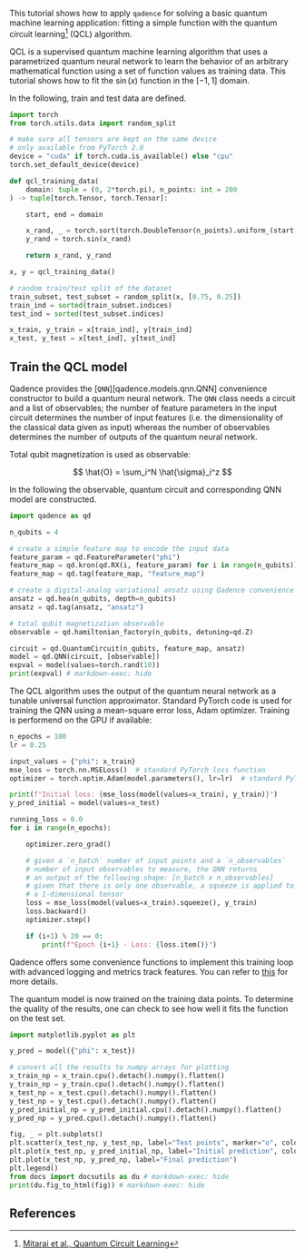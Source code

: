 This tutorial shows how to apply `qadence` for solving a basic quantum
machine learning application: fitting a simple function with the
quantum circuit learning[^1] (QCL) algorithm.

QCL is a supervised quantum machine learning algorithm that uses a
parametrized quantum neural network to learn the behavior of an arbitrary
mathematical function using a set of function values as training data. This tutorial
shows how to fit the $\sin(x)$ function in the $[-1, 1]$ domain.

In the following, train and test data are defined.

```python exec="on" source="material-block" session="qcl"
import torch
from torch.utils.data import random_split

# make sure all tensors are kept on the same device
# only available from PyTorch 2.0
device = "cuda" if torch.cuda.is_available() else "cpu"
torch.set_default_device(device)

def qcl_training_data(
    domain: tuple = (0, 2*torch.pi), n_points: int = 200
) -> tuple[torch.Tensor, torch.Tensor]:

    start, end = domain

    x_rand, _ = torch.sort(torch.DoubleTensor(n_points).uniform_(start, end))
    y_rand = torch.sin(x_rand)

    return x_rand, y_rand

x, y = qcl_training_data()

# random train/test split of the dataset
train_subset, test_subset = random_split(x, [0.75, 0.25])
train_ind = sorted(train_subset.indices)
test_ind = sorted(test_subset.indices)

x_train, y_train = x[train_ind], y[train_ind]
x_test, y_test = x[test_ind], y[test_ind]
```

## Train the QCL model

Qadence provides the [`QNN`][qadence.models.qnn.QNN] convenience constructor to build a quantum neural network.
The `QNN` class needs a circuit and a list of observables; the number of feature parameters in the input circuit
determines the number of input features (i.e. the dimensionality of the classical data given as input) whereas
the number of observables determines the number of outputs of the quantum neural network.

Total qubit magnetization is used as observable:

$$
\hat{O} = \sum_i^N \hat{\sigma}_i^z
$$

In the following the observable, quantum circuit and corresponding QNN model are constructed.

```python exec="on" source="material-block" session="qcl" result="json"
import qadence as qd

n_qubits = 4

# create a simple feature map to encode the input data
feature_param = qd.FeatureParameter("phi")
feature_map = qd.kron(qd.RX(i, feature_param) for i in range(n_qubits))
feature_map = qd.tag(feature_map, "feature_map")

# create a digital-analog variational ansatz using Qadence convenience constructors
ansatz = qd.hea(n_qubits, depth=n_qubits)
ansatz = qd.tag(ansatz, "ansatz")

# total qubit magnetization observable
observable = qd.hamiltonian_factory(n_qubits, detuning=qd.Z)

circuit = qd.QuantumCircuit(n_qubits, feature_map, ansatz)
model = qd.QNN(circuit, [observable])
expval = model(values=torch.rand(10))
print(expval) # markdown-exec: hide
```

The QCL algorithm uses the output of the quantum neural network as a tunable
universal function approximator. Standard PyTorch code is used for training the QNN
using a mean-square error loss, Adam optimizer. Training is performend on the GPU
if available:

```python exec="on" source="material-block" session="qcl" result="json"
n_epochs = 100
lr = 0.25

input_values = {"phi": x_train}
mse_loss = torch.nn.MSELoss()  # standard PyTorch loss function
optimizer = torch.optim.Adam(model.parameters(), lr=lr)  # standard PyTorch Adam optimizer

print(f"Initial loss: {mse_loss(model(values=x_train), y_train)}")
y_pred_initial = model(values=x_test)

running_loss = 0.0
for i in range(n_epochs):

    optimizer.zero_grad()

    # given a `n_batch` number of input points and a `n_observables`
    # number of input observables to measure, the QNN returns
    # an output of the following shape: [n_batch x n_observables]
    # given that there is only one observable, a squeeze is applied to get
    # a 1-dimensional tensor
    loss = mse_loss(model(values=x_train).squeeze(), y_train)
    loss.backward()
    optimizer.step()

    if (i+1) % 20 == 0:
        print(f"Epoch {i+1} - Loss: {loss.item()}")
```

Qadence offers some convenience functions to implement this training loop with advanced
logging and metrics track features. You can refer to [this](../qml/qml_tools.md) for more details.

The quantum model is now trained on the training data points. To determine the quality of the results,
one can check to see how well it fits the function on the test set.

```python exec="on" source="material-block" session="qcl" html="1"
import matplotlib.pyplot as plt

y_pred = model({"phi": x_test})

# convert all the results to numpy arrays for plotting
x_train_np = x_train.cpu().detach().numpy().flatten()
y_train_np = y_train.cpu().detach().numpy().flatten()
x_test_np = x_test.cpu().detach().numpy().flatten()
y_test_np = y_test.cpu().detach().numpy().flatten()
y_pred_initial_np = y_pred_initial.cpu().detach().numpy().flatten()
y_pred_np = y_pred.cpu().detach().numpy().flatten()

fig, _ = plt.subplots()
plt.scatter(x_test_np, y_test_np, label="Test points", marker="o", color="orange")
plt.plot(x_test_np, y_pred_initial_np, label="Initial prediction", color="green", alpha=0.5)
plt.plot(x_test_np, y_pred_np, label="Final prediction")
plt.legend()
from docs import docsutils as du # markdown-exec: hide
print(du.fig_to_html(fig)) # markdown-exec: hide
```

## References

[^1]: [Mitarai et al., Quantum Circuit Learning](https://arxiv.org/abs/1803.00745)
